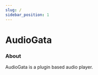 ```yaml
---
slug: /
sidebar_position: 1
---
```


# AudioGata

### About

AudioGata is a plugin based audio player.
